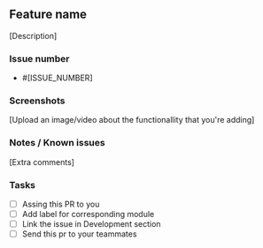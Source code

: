 ## Feature name
[Description]

### Issue number
- #[ISSUE_NUMBER]

### Screenshots
[Upload an image/video about the functionallity that you're adding]

### Notes / Known issues
[Extra comments]

### Tasks
- [ ] Assing this PR to you
- [ ] Add label for corresponding module
- [ ] Link the issue in Development section
- [ ] Send this pr to your teammates
